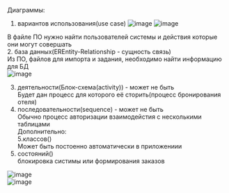 Диаграммы:
1. вариантов использования(use case)
![image](https://github.com/Kulikov205/DemoEkzamen/assets/97594290/61472817-aaf9-478f-bc8a-3102de644abd)
![image](https://github.com/Kulikov205/DemoEkzamen/assets/97594290/3bb8c7e3-e8f2-40e0-83fc-880e64a48d5a)</br>

В файле ПО нужно найти пользователей системы и действия которые они могут совершать</br>
2. база данных(EREntity-Relationship - сущность связь)</br>
Из ПО, файлов для импорта и задания, необходимо найти информацию для БД</br>
![image](https://github.com/Kulikov205/DemoEkzamen/assets/97594290/5c12dae3-c9b3-4773-93e5-e7a9e0fefb4b)

3. деятельности(Блок-схема(activity)) - может не быть</br>
Будет дан процесс для которого её сторить(процесс бронирования отеля) </br>
4. последовательности(sequence) - может не быть</br>
Обычно процесс авторизации взаимодейстия с несколькими таблицами</br>
Дополнительно: </br>
5.классов()</br>
Может быть постоенно автоматически в приложениии </br>
6. состояний() </br>
блокировка систимы или формирования заказов</br>

![image](https://github.com/Kulikov205/DemoEkzamen/assets/97594290/c690d765-589d-46b9-b1a7-51e68b6f9aa3)</br>
![image](https://github.com/Kulikov205/DemoEkzamen/assets/97594290/af5da3cd-eaa5-4761-9a9d-63673cf24eee)</br>
